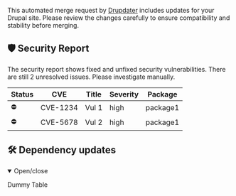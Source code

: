 This automated merge request by [Drupdater](https://github.com/drupdater/drupdater) includes updates for your Drupal site. Please review the changes carefully to ensure compatibility and stability before merging.

## 🛡️ Security Report

The security report shows fixed and unfixed security vulnerabilities. There are still 2 unresolved issues. Please investigate manually.

| Status | CVE      | Title | Severity | Package  |
| ------ | -------- | ----- | -------- | -------- |
| ⛔     | CVE-1234 | Vul 1 | high     | package1 |
| ⛔     | CVE-5678 | Vul 2 | high     | package1 |

## 🛠️ Dependency updates

<details open>
<summary>Open/close</summary>

Dummy Table

</details>

